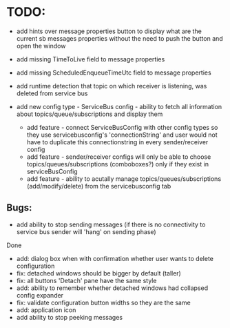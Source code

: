 ﻿# TODO:


  - add hints over message properties button to display what are the current sb messages properties without the need to
    push the button and open the window
- add missing TimeToLive field to message properties
- add missing ScheduledEnqueueTimeUtc field to message properties

- add runtime detection that topic on which receiver is listening, was deleted from service bus

- add new config type - ServiceBus config - ability to fetch all information about topics/queue/subscriptions and display them
  - add feature - connect ServiceBusConfig with other config types so they use servicebusconfig's 'connectionString' and user would not have to duplicate this connectionstring in every sender/receiver config
  - add feature - sender/receiver configs will only be able to choose topics/queues/subscriptions (comboboxes?) only if they exist in serviceBusConfig
  - add feature - ability to acutally manage topics/queues/subscriptions (add/modify/delete) from the servicebusconfig tab

## Bugs:



+ add ability to stop sending messages (if there is no connectivity to service bus sender will 'hang' on sending phase)



Done
+ add: dialog box when with confirmation whether user wants to delete configuration
+ fix: detached windows should be bigger by default (taller)
+ fix: all buttons 'Detach' pane have the same style
+ add: ability to remember whether detached windows had collapsed config expander
+ fix: validate configuration button widths so they are the same
+ add: application icon
+ add ability to stop peeking messages